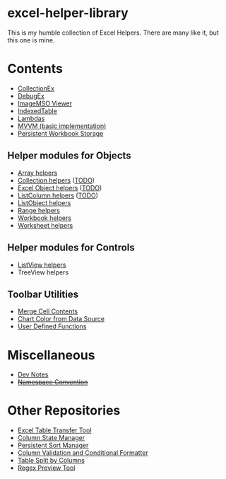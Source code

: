 # excel-helper-library
This is my humble collection of Excel Helpers.
There are many like it, but this one is mine. 

# Contents
- [CollectionEx](Collections/CollectionEx.md)
- [DebugEx](DebugEx/DebugEx.md)
- [ImageMSO Viewer](ImageMSO/ImageMSOViewer.md)
- [IndexedTable](IndexedTable/IndexedTable.md)
- [Lambdas](Lambdas/Lambdas.md)
- [MVVM (basic implementation)](MVVM/MVVM.md)
- [Persistent Workbook Storage](PersistentStorage/PersistentStorage.md)

## Helper modules for Objects
- [Array helpers](Arrays/ArrayHelpers.md)
- [Collection helpers](Collections/CollectionHelpers.md) ([TODO](Collections/TODO.md))
- [Excel Object helpers](ExcelObjectHelpers/ExcelObjectHelpers.md) ([TODO](ExcelObjectHelpers/TODO.md))
- [ListColumn helpers](ListColumns/ListColumnHelpers.md) ([TODO](ListColumns/TODO.md))
- [ListObject helpers](ListObjects/ListObjectHelpers.md)
- [Range helpers](Ranges/RangeHelpers.md)
- [Workbook helpers](Workbooks/WorkbookHelpers.md)
- [Worksheet helpers](Worksheets/WorksheetHelpers.md)

## Helper modules for Controls
- [ListView helpers](ListView/ListViewHelpers.md)
- TreeView helpers

## Toolbar Utilities
- [Merge Cell Contents](Utilities/MergeCellContents/MergeCellContents.md)
- [Chart Color from Data Source](Utilities/ChartColorFromDataSource/ChartColorFromDataSource.md)
- [User Defined Functions](UDFs/UDFs.md)

# Miscellaneous
- [Dev Notes](TODO/DevNotes.md)
- [~~Namespace Convention~~](TODO/NamespaceConvention.md)

# Other Repositories
- [Excel Table Transfer Tool](https://github.com/ceybers/excel-table-transfer)
- [Column State Manager](https://github.com/ceybers/excel-column-manager)
- [Persistent Sort Manager](https://github.com/ceybers/excel-persistent-sort)
- [Column Validation and Conditional Formatter](https://github.com/ceybers/excel-status-column)
- [Table Split by Columns](https://github.com/ceybers/excel-table-split-column)
- [Regex Preview Tool](https://github.com/ceybers/excel-regex-tool)